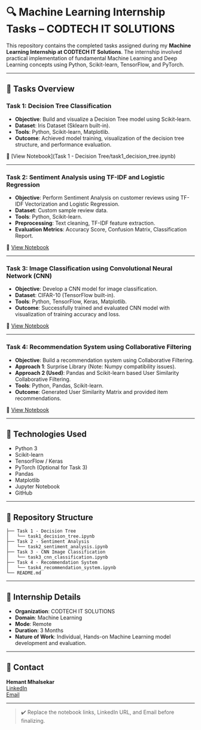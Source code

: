 
# 🔍 Machine Learning Internship Tasks – CODTECH IT SOLUTIONS

This repository contains the completed tasks assigned during my **Machine Learning Internship at CODTECH IT Solutions**. The internship involved practical implementation of fundamental Machine Learning and Deep Learning concepts using Python, Scikit-learn, TensorFlow, and PyTorch.

---

## 📌 **Tasks Overview**

### **Task 1: Decision Tree Classification**
- **Objective**: Build and visualize a Decision Tree model using Scikit-learn.
- **Dataset**: Iris Dataset (Sklearn built-in).
- **Tools**: Python, Scikit-learn, Matplotlib.
- **Outcome**: Achieved model training, visualization of the decision tree structure, and performance evaluation.

🔗 [View Notebook](Task 1 - Decision Tree/task1_decision_tree.ipynb)

---

### **Task 2: Sentiment Analysis using TF-IDF and Logistic Regression**
- **Objective**: Perform Sentiment Analysis on customer reviews using TF-IDF Vectorization and Logistic Regression.
- **Dataset**: Custom sample review data.
- **Tools**: Python, Scikit-learn.
- **Preprocessing**: Text cleaning, TF-IDF feature extraction.
- **Evaluation Metrics**: Accuracy Score, Confusion Matrix, Classification Report.

🔗 [View Notebook](https://github.com/Hemant-Mhalsekar/CODTECH/blob/e69eea93669fdc02ecbb49ad80a9c0c036e73dce/Task%202%20-%20Sentiment%20Analysis/task2_sentiment_analysis.ipynb)

---

### **Task 3: Image Classification using Convolutional Neural Network (CNN)**
- **Objective**: Develop a CNN model for image classification.
- **Dataset**: CIFAR-10 (TensorFlow built-in).
- **Tools**: Python, TensorFlow, Keras, Matplotlib.
- **Outcome**: Successfully trained and evaluated CNN model with visualization of training accuracy and loss.

🔗 [View Notebook](https://github.com/Hemant-Mhalsekar/CODTECH/blob/e69eea93669fdc02ecbb49ad80a9c0c036e73dce/Task%203%20-%20CNN%20Image%20Classification/task3_cnn_classification.ipynb)

---

### **Task 4: Recommendation System using Collaborative Filtering**
- **Objective**: Build a recommendation system using Collaborative Filtering.
- **Approach 1**: Surprise Library (Note: Numpy compatibility issues).
- **Approach 2 (Used)**: Pandas and Scikit-learn based User Similarity Collaborative Filtering.
- **Tools**: Python, Pandas, Scikit-learn.
- **Outcome**: Generated User Similarity Matrix and provided item recommendations.

🔗 [View Notebook](https://github.com/Hemant-Mhalsekar/CODTECH/blob/e69eea93669fdc02ecbb49ad80a9c0c036e73dce/Task%204%20-%20Recommendation%20System/task4_recommendation_system.ipynb)

---

## 🚀 **Technologies Used**
- Python 3
- Scikit-learn
- TensorFlow / Keras
- PyTorch (Optional for Task 3)
- Pandas
- Matplotlib
- Jupyter Notebook
- GitHub

---

## 📁 **Repository Structure**

```
├── Task 1 - Decision Tree
│   └── task1_decision_tree.ipynb
├── Task 2 - Sentiment Analysis
│   └── task2_sentiment_analysis.ipynb
├── Task 3 - CNN Image Classification
│   └── task3_cnn_classification.ipynb
├── Task 4 - Recommendation System
│   └── task4_recommendation_system.ipynb
└── README.md
```

---

## 📌 **Internship Details**
- **Organization**: CODTECH IT SOLUTIONS
- **Domain**: Machine Learning
- **Mode**: Remote
- **Duration**: 3 Months
- **Nature of Work**: Individual, Hands-on Machine Learning model development and evaluation.

---

## 🤝 **Contact**
**Hemant Mhalsekar**  
[LinkedIn](www.linkedin.com/in/hemant-mhalsekar-464a50244)  
[Email](hemantmhalsekar1@gmail.com)

---

> ✔️ Replace the notebook links, LinkedIn URL, and Email before finalizing.
